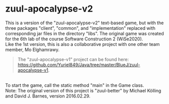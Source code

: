 # zuul-apocalypse-v2
This is a version of the "zuul-apocalypse-v2" text-based game, but with the three packages "client", "common", and "implementation" replaced with corresponding jar files in the directory "libs". The original game was created for the 6th lab of the course Software Construction 2 (WiSe2020). <br> Like the 1st version, this is also a collaborative project with one other team member, Mo Elghamrawy.
> The "zuul-apocalypse-v1" project can be found here: https://github.com/Yuriel849/Java/tree/master/BlueJ/zuul-apocalypse-v1.

<br>
To start the game, call the static method "main" in the Game class. <br>
Note: The original version of this project is "zuul-better" by Michael Kölling and David J. Barnes, version 2016.02.29.
